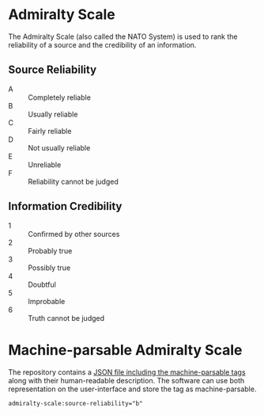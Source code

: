 # Admiralty Scale

The Admiralty Scale (also called the NATO System) is used to rank the reliability of a source and
the credibility of an information.

## Source Reliability

<dl>
<dt>A</dt>
<dd>Completely reliable</dd>
<dt>B</dt>
<dd>Usually reliable<dd>
<dt>C</dt>
<dd>Fairly reliable </dd>
<dt>D</dt>
<dd>Not usually reliable</dd>
<dt>E</dt>
<dd>Unreliable</dd>
<dt>F<dt>
<dd>Reliability cannot be judged</dd>
</dl>

## Information Credibility

<dl>
<dt>1</dt>
<dd>Confirmed by other sources</dd>
<dt>2</dt>
<dd>Probably true</dd>
<dt>3</dt>
<dd>Possibly true</dd>
<dt>4</dt>
<dd>Doubtful</dd>
<dt>5</dt>
<dd>Improbable</dd>
<dt>6</dt>
<dd>Truth cannot be judged</dd>
</dl>

# Machine-parsable Admiralty Scale

The repository contains a [JSON file including the machine-parsable tags](machinetag.json)
along with their human-readable description. The software can use both
representation on the user-interface and store the tag as machine-parsable.

~~~~
admiralty-scale:source-reliability="b"
~~~~

